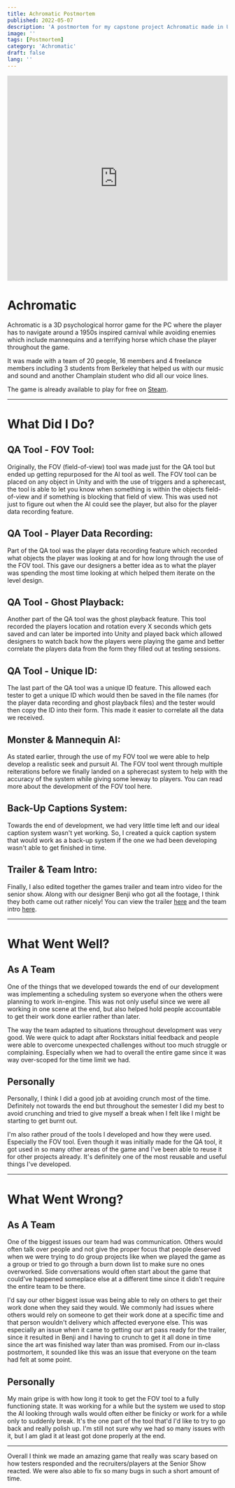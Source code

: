 ```yaml
---
title: Achromatic Postmortem
published: 2022-05-07
description: 'A postmortem for my capstone project Achromatic made in Unity'
image: ''
tags: [Postmortem]
category: 'Achromatic'
draft: false 
lang: ''
---
```


<iframe width="100%" height="468" src="https://www.youtube.com/watch?v=j-wnhaJXZI4&feature=youtu.be" title="YouTube video player" frameborder="0" allowfullscreen></iframe>

# Achromatic

Achromatic is a 3D psychological horror game for the PC where the player has to navigate around a 1950s inspired carnival while avoiding enemies which include mannequins and a terrifying horse which chase the player throughout the game. 

It was made with a team of 20 people, 16 members and 4 freelance members  including 3 students from Berkeley that helped us with our music and sound and another Champlain student who did all our voice lines. 

The game is already available to play for free on [Steam](https://store.steampowered.com/app/1990210/Achromatic/).

---

# What Did I Do?

## QA Tool - FOV Tool:

Originally, the FOV (field-of-view) tool was made just for the QA tool but ended up getting repurposed for the AI tool as well. The FOV tool can be placed on any object in Unity and with the use of triggers and a spherecast, the tool is able to let you know when something is within the objects field-of-view and if something is blocking that field of view. This was used not just to figure out when the AI could see the player, but also for the player data recording feature.


## QA Tool - Player Data Recording:

Part of the QA tool was the player data recording feature which recorded what objects the player was looking at and for how long through the use of the FOV tool. This gave our designers a better idea as to what the player was spending the most time looking at which helped them iterate on the level design.


## QA Tool - Ghost Playback:
	
Another part of the QA tool was the ghost playback feature. This tool recorded the players location and rotation every X seconds which gets saved and can later be imported into Unity and played back which allowed designers to watch back how the players were playing the game and better correlate the players data from the form they filled out at testing sessions. 


## QA Tool - Unique ID:

The last part of the QA tool was a unique ID feature. This allowed each tester to get a unique ID which would then be saved in the file names (for the player data recording and ghost playback files) and the tester would then copy the ID into their form. This made it easier to correlate all the data we received.


## Monster & Mannequin AI:

As stated earlier, through the use of my FOV tool we were able to help develop a realistic seek and pursuit AI. The FOV tool went through multiple reiterations before we finally landed on a spherecast system to help with the accuracy of the system while giving some leeway to players. You can read more about the development of the FOV tool here.

## Back-Up Captions System:

Towards the end of development, we had very little time left and our ideal caption system wasn't yet working. So, I created a quick caption system that would work as a back-up system if the one we had been developing wasn't able to get finished in time.


## Trailer & Team Intro:

Finally, I also edited together the games trailer and team intro video for the senior show. Along with our designer Benji who got all the footage, I think they both came out rather nicely! You can view the trailer [here](https://www.youtube.com/watch?v=j-wnhaJXZI4&feature=youtu.be) and the team intro [here](https://www.youtube.com/watch?v=AlQz73QMAU0&feature=youtu.be).

---

# What Went Well?

## As A Team

One of the things that we developed towards the end of our development was implementing a scheduling system so everyone when the others were planning to work in-engine. This was not only useful since we were all working in one scene at the end, but also helped hold people accountable to get their work done earlier rather than later.

The way the team adapted to situations throughout development was very good. We were quick to adapt after Rockstars initial feedback and people were able to overcome unexpected challenges without too much struggle or complaining. Especially when we had to overall the entire game since it was way over-scoped for the time limit we had.


## Personally

Personally, I think I did a good job at avoiding crunch most of the time. Definitely not towards the end but throughout the semester I did my best to avoid crunching and tried to give myself a break when I felt like I might be starting to get burnt out.

I'm also rather proud of the tools I developed and how they were used. Especially the FOV tool. Even though it was initially made for the QA tool, it got used in so many other areas of the game and I've been able to reuse it for other projects already. It's definitely one of the most reusable and useful things I've developed.

---

# What Went Wrong?

## As A Team

One of the biggest issues our team had was communication. Others would often talk over people and not give the proper focus that people deserved when we were trying to do group projects like when we played the game as a group or tried to go through a burn down list to make sure no ones overworked. Side conversations would often start about the game that could've happened someplace else at a different time since it didn't require the entire team to be there.

I'd say our other biggest issue was being able to rely on others to get their work done when they said they would. We commonly had issues where others would rely on someone to get their work done at a specific time and that person wouldn't delivery which affected everyone else. This was especially an issue when it came to getting our art pass ready for the trailer, since it resulted in Benji and I having to crunch to get it all done in time since the art was finished way later than was promised. From our in-class postmortem, it sounded like this was an issue that everyone on the team had felt at some point.


## Personally

My main gripe is with how long it took to get the FOV tool to a fully functioning state. It was working for a while but the system we used to stop the AI looking through walls would often either be finicky or work for a while only to suddenly break. It's the one part of the tool that'd I'd like to try to go back and really polish up. I'm still not sure why we had so many issues with it, but I am glad it at least got done properly at the end.

---

Overall I think we made an amazing game that really was scary based on how testers responded and the recruiters/players at the Senior Show reacted. We were also able to fix so many bugs in such a short amount of time.